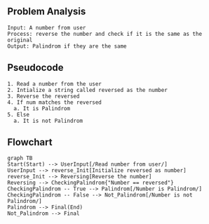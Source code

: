 ## Problem Analysis
    Input: A number from user
    Process: reverse the number and check if it is the same as the original
    Output: Palindrom if they are the same

## Pseudocode
    1. Read a number from the user
    2. Intialize a string called reversed as the number
    3. Reverse the reversed
    4. If num matches the reversed
      a. It is Palindrom
    5. Else
      a. It is not Palindrom

## Flowchart

```mermaid
graph TB
Start(Start) --> UserInput[/Read number from user/]
UserInput --> reverse_Init[Initialize reversed as number]
reverse_Init --> Reversing[Reverse the number]
Reversing --> CheckingPalindrom{"Number == reversed"}
CheckingPalindrom -- True --> Palindrom[/Number is Palindrom/]
CheckingPalindrom -- False --> Not_Palindrom[/Number is not Palindrom/]
Palindrom --> Final(End)
Not_Palindrom --> Final

